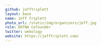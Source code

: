 ```yaml
---
github: jefftriplett
layout: base
name: Jeff Triplett
photo_url: /static/img/organizers/jeff.jpg
role: DEFNA Cofounder
twitter: webology
website: https://jefftriplett.com/
---
```

